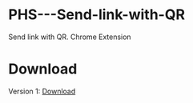 # PHS---Send-link-with-QR
Send link with QR. Chrome Extension
# Download
Version 1: <a href="https://github.com/hlilbilgin/PHS_Send-link-with-QR/raw/master/DOWNLOAD/PHS%20-%20Send%20link%20with%20QR.crx">Download</a>
